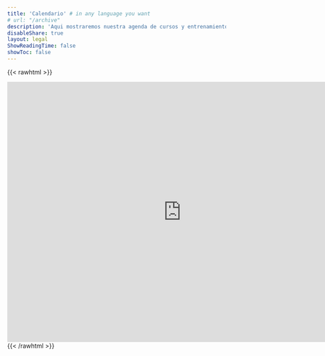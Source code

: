 ```yaml
---
title: 'Calendario' # in any language you want
# url: "/archive"
description: 'Aqui mostraremos nuestra agenda de cursos y entrenamientos, tambien de cualquier acticidad que planeemos'
disableShare: true
layout: legal
ShowReadingTime: false
showToc: false
---
```

{{< rawhtml >}}
<div class="googleCalendar">
<iframe src="https://calendar.google.com/calendar/embed?src=94c3239d9b3e770a6f1d18069abba43deee04447b58c1f18ca48202ad637f7c3%40group.calendar.google.com&ctz=Europe%2FMadrid" style="border: 0" width="800" height="600" frameborder="0" scrolling="no"></iframe>
</div>
{{< /rawhtml >}}
